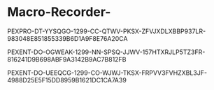 # Macro-Recorder-

PEXPRO-DT-YYSQGO-1299-CC-QTWV-PKSX-ZFVJXDLXBBP937LR-983048E851855339B6D1A9F8E76A20CA

PEXENT-DO-OGWEAK-1299-NN-SPSQ-JJWV-157HTXRJLP5TZ3FR-816241D9B698ABF9A3142B9AC7B812FB

PEXENT-DO-UEEQCG-1299-CO-WJWJ-TKSX-FRPVV3FVHZXBL3JF-4988D25E5F15DD8959B1621DC1CA7A39
